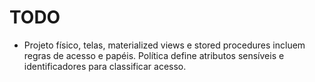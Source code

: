 # TODO

- Projeto físico, telas, materialized views e stored procedures incluem regras de acesso e papéis. Política define atributos sensíveis e identificadores para classificar acesso.
